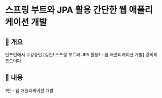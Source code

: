 # 스프링 부트와 JPA 활용 간단한 웹 애플리케이션 개발

## 📑 개요
인프런에서 수강중인 [실전! 스프링 부트와 JPA 활용1 - 웹 애플리케이션 개발] 강의의 코드이다.

## 🌟 내용
1편 - 웹 애플리케이션 개발